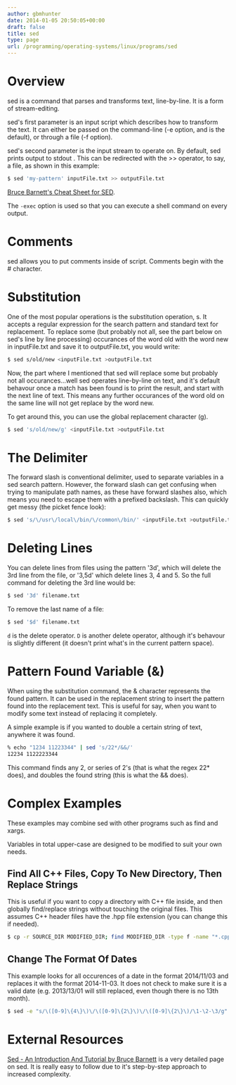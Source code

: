 ```yaml
---
author: gbmhunter
date: 2014-01-05 20:50:05+00:00
draft: false
title: sed
type: page
url: /programming/operating-systems/linux/programs/sed
---
```


# Overview

sed is a command that parses and transforms text, line-by-line. It is a form of stream-editing.

sed's first parameter is an input script which describes how to transform the text. It can either be passed on the command-line (-e option, and is the default), or through a file (-f option).

sed's second parameter is the input stream to operate on. By default, sed prints output to stdout . This can be redirected with the >> operator, to say, a file, as shown in this example:

```sh    
$ sed 'my-pattern' inputFile.txt >> outputFile.txt
```

[Bruce Barnett's Cheat Sheet for SED](http://www.grymoire.com/Unix/SedChart.pdf).

The `-exec` option is used so that you can execute a shell command on every output.

# Comments

sed allows you to put comments inside of script. Comments begin with the # character.

# Substitution

One of the most popular operations is the substitution operation, s. It accepts a regular expression for the search pattern and standard text for replacement. To replace some (but probably not all, see the part below on sed's line by line processing) occurances of the word old with the word new in inputFile.txt and save it to outputFile.txt, you would write:

```sh    
$ sed s/old/new <inputFile.txt >outputFile.txt
```

Now, the part where I mentioned that sed will replace some but probably not all occurances...well sed operates line-by-line on text, and it's default behavour once a match has been found is to print the result, and start with the next line of text. This means any further occurances of the word old on the same line will not get replace by the word new.

To get around this, you can use the global replacement character (g).

```sh    
$ sed 's/old/new/g' <inputFile.txt >outputFile.txt
```

# The Delimiter

The forward slash is conventional delimiter, used to separate variables in a sed search pattern. However, the forward slash can get confusing when trying to manipulate path names, as these have forward slashes also, which means you need to escape them with a prefixed backslash. This can quickly get messy (the picket fence look):

```sh    
$ sed 's/\/usr\/local\/bin/\/common\/bin/' <inputFile.txt >outputFile.txt
```

# Deleting Lines

You can delete lines from files using the pattern '3d', which will delete the 3rd line from the file, or '3,5d' which delete lines 3, 4 and 5. So the full command for deleting the 3rd line would be:

```sh    
$ sed '3d' filename.txt
```

To remove the last name of a file:

```sh    
$ sed '$d' filename.txt
```

`d` is the delete operator. `D` is another delete operator, although it's behavour is slightly different (it doesn't print what's in the current pattern space).

# Pattern Found Variable (&)

When using the substitution command, the & character represents the found pattern. It can be used in the replacement string to insert the pattern found into the replacement text. This is useful for say, when you want to modify some text instead of replacing it completely.

A simple example is if you wanted to double a certain string of text, anywhere it was found.

```sh    
% echo "1234 11223344" | sed 's/22*/&&/'
12234 1122223344
```

This command finds any 2, or series of 2's (that is what the regex 22* does), and doubles the found string (this is what the && does).

# Complex Examples

These examples may combine sed with other programs such as find and xargs.

Variables in total upper-case are designed to be modified to suit your own needs.

## Find All C++ Files, Copy To New Directory, Then Replace Strings

This is useful if you want to copy a directory with C++ file inside, and then globally find/replace strings without touching the original files. This assumes C++ header files have the .hpp file extension (you can change this if needed).

```sh    
$ cp -r SOURCE_DIR MODIFIED_DIR; find MODIFIED_DIR -type f -name "*.cpp" -o -name "*.hpp" | xargs sed -i "s/STRING_TO_FIND/STRING_TO_REPLACE/g"
```  

## Change The Format Of Dates

This example looks for all occurences of a date in the format 2014/11/03 and replaces it with the format 2014-11-03. It does not check to make sure it is a valid date (e.g. 2013/13/01 will still replaced, even though there is no 13th month).

```sh    
$ sed -e "s/\([0-9]\{4\}\)\/\([0-9]\{2\}\)\/\([0-9]\{2\}\)/\1-\2-\3/g" filename.txt
```

# External Resources

[Sed - An Introduction And Tutorial by Bruce Barnett](http://www.grymoire.com/Unix/Sed.html) is a very detailed page on sed. It is really easy to follow due to it's step-by-step approach to increased complexity.
